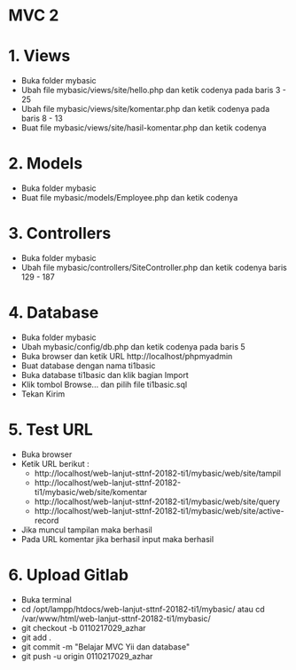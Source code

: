 # MVC 2

# 1. Views
- Buka folder mybasic
- Ubah file mybasic/views/site/hello.php dan ketik codenya pada baris 3 - 25
- Ubah file mybasic/views/site/komentar.php dan ketik codenya pada baris 8 - 13
- Buat file mybasic/views/site/hasil-komentar.php dan ketik codenya

# 2. Models
- Buka folder mybasic
- Buat file mybasic/models/Employee.php dan ketik codenya

# 3. Controllers
- Buka folder mybasic
- Ubah file mybasic/controllers/SiteController.php dan ketik codenya baris 129 - 187

# 4. Database
- Buka folder mybasic
- Ubah mybasic/config/db.php dan ketik codenya pada baris 5
- Buka browser dan ketik URL http://localhost/phpmyadmin
- Buat database dengan nama ti1basic
- Buka database ti1basic dan klik bagian Import
- Klik tombol Browse... dan pilih file ti1basic.sql
- Tekan Kirim

# 5. Test URL
- Buka browser
- Ketik URL berikut :
    - http://localhost/web-lanjut-sttnf-20182-ti1/mybasic/web/site/tampil
    - http://localhost/web-lanjut-sttnf-20182-ti1/mybasic/web/site/komentar
    - http://localhost/web-lanjut-sttnf-20182-ti1/mybasic/web/site/query
    - http://localhost/web-lanjut-sttnf-20182-ti1/mybasic/web/site/active-record
- Jika muncul tampilan maka berhasil
- Pada URL komentar jika berhasil input maka berhasil

# 6. Upload Gitlab
- Buka terminal
- cd /opt/lampp/htdocs/web-lanjut-sttnf-20182-ti1/mybasic/ atau cd /var/www/html/web-lanjut-sttnf-20182-ti1/mybasic/
- git checkout -b 0110217029_azhar
- git add .
- git commit -m "Belajar MVC Yii dan database"
- git push -u origin 0110217029_azhar